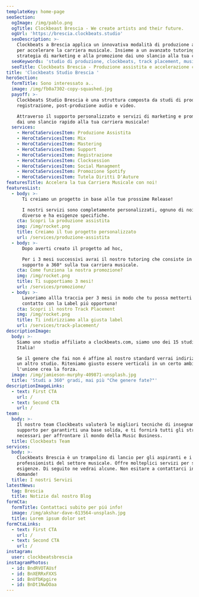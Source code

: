 ```yaml
---
templateKey: home-page
seoSection:
  ogImage: /img/pablo.png
  ogTitle: Clockbeast Brescia - We create artists and their future.
  ogUrl: 'https://brescia.clockbeats.studio'
  seoDescription: >-
    Clockbeats a Brescia applica un innovativa modalità di produzione assistita
    per accelerare la carriera musicale. Insieme a un avanzato tutoring, alla
    strategia di marketing e alla promozione dai uno slancio alla tua carriera!
  seoKeywords: 'studio di produzione, clockbeats, track placement, musica brescia'
  seoTitle: Clockbeats Brescia - Produzione assistita e accelerazione carriera musicale
title: 'Clockbeats Studio Brescia '
heroSection:
  formTitle: Sono interessato a..
  image: /img/fb0a7302-copy-squashed.jpg
  payoff: >-
    Clockbeats Studio Brescia è una struttura composta da studi di produzione,
    registrazione, post-produzione audio e video.

    Attraverso il supporto personalizzato e servizi di marketing e promozione
    dai uno slancio rapido alla tua carriera musicale!
  services:
    - HeroCtaServicesItem: Produzione Assistita
    - HeroCtaServicesItem: Mix
    - HeroCtaServicesItem: Mastering
    - HeroCtaServicesItem: Support
    - HeroCtaServicesItem: Registrazione
    - HeroCtaServicesItem: Clocksession
    - HeroCtaServicesItem: Social Managment
    - HeroCtaServicesItem: Promozione Spotify
    - HeroCtaServicesItem: Tutela Diritti D'Auture
featuresTitle: Accelera la tua Carriera Musicale con noi!
featuresList:
  - body: >-
      Ti creiamo un progetto in base alle tue prossime Release! 

      I nostri servizi sono completamente personalizzati, ognuno di noi è
      diverso e ha esigenze specifiche.
    cta: Scopri la produzione assistita
    img: /img/rocket.png
    title: Creiamo il tuo progetto personalizzato
    url: /services/produzione-assistita
  - body: >-
      Dopo averti creato il progetto ad hoc, 

      Per i 3 mesi successivi avrai il nostro tutoring che consiste in un
      supporto a 360° sulla tua carriera musicale. 
    cta: Come funziona la nostra promozione?
    img: /img/rocket.png
    title: Ti supportiamo 3 mesi!
    url: /services/promozione/
  - body: >-
      Lavoriamo allla traccia per 3 mesi in modo che tu possa metterti in
      contatto con la Label piú opportuna!
    cta: Scopri il nostro Track Placement
    img: /img/rocket.png
    title: Ti indirizziamo alla giusta label
    url: /services/track-placement/
descriptionImage:
  body: >-
    Siamo uno studio affiliato a clockbeats.com, siamo uno dei 15 studi in
    Italia!

    Se il genere che fai non é affine al nostro standard verrai indirizzato in
    un altro studio. Riteniamo giusto essere verticali in un certo ambito ma
    l'unione crea la forza.
  image: /img/jamieson-murphy-409871-unsplash.jpg
  title: 'Studi a 360° gradi, mai più "Che genere fate?"'
descriptionImageLinks:
  - text: First CTA
    url: /
  - text: Second CTA
    url: /
team:
  body: >-
    Il nostro team Clockbeats valuterà le migliori tecniche di insegnamento e
    supporto per garantirti una base solida, e ti fornirà tutti gli strumenti
    necessari per affrontare il mondo della Music Business.
  title: Clockbeats Team
services:
  body: >-
    Clockbeats Brescia è un trampolino di lancio per gli aspiranti e i
    professionisti del settore musicale. Offre molteplici servizi per svariate
    esigenze. Di seguito ne vedrai alcune. Non esitare a contattarci in caso di
    domande!
  title: I nostri Servizi
latestNews:
  tag: Brescia
  title: Notizie dal nostro Blog
formCta:
  formTitle: Contattaci subito per piú info!
  image: /img/akshar-dave-613564-unsplash.jpg
  title: Lorem ipsum dolor set
formCtaLinks:
  - text: First CTA
    url: /
  - text: Second CTA
    url: /
instagram:
  user: clockbeatsbrescia
instagramPhotos:
  - id: BndRVOTAUsf
  - id: BnXERRxFXXS
  - id: BnUfbKpgire
  - id: BnDt1NwDOaa
---
```


